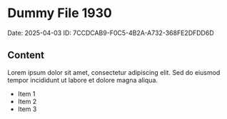 # Dummy File 1930

Date: 2025-04-03
ID: 7CCDCAB9-F0C5-4B2A-A732-368FE2DFDD6D

## Content

Lorem ipsum dolor sit amet, consectetur adipiscing elit.
Sed do eiusmod tempor incididunt ut labore et dolore magna aliqua.

* Item 1
* Item 2
* Item 3

